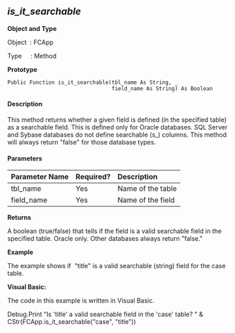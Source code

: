 _is_it_searchable_
--------------------

**Object and Type**

Object  : FCApp

Type     : Method

**Prototype**

```
Public Function is_it_searchable(tbl_name As String, _
                                 field_name As String) As Boolean
``` 

#### Description

This method returns whether a given field is defined (in the specified table) as a searchable field. This is defined only for Oracle databases. SQL Server and Sybase databases do not define searchable (s_) columns. This method will always return "false" for those database types.

#### Parameters

| Parameter Name | Required? | Description |
|:--- |:--- |:--- |
| tbl_name | Yes | Name of the table |
| field_name | Yes | Name of the field |

**Returns**

A boolean (true/false) that tells if the field is a valid searchable field in the specified table. Oracle only. Other databases always return "false."

**Example**

The example shows if  "title" is a valid searchable (string) field for the case table.

**Visual Basic:**

The code in this example is written in Visual Basic.

Debug.Print "Is 'title' a valid searchable field in the 'case' table? " & CStr(FCApp.is_it_searchable("case", "title"))